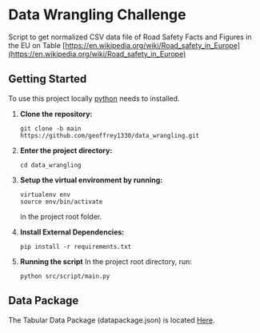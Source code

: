 # Data Wrangling Challenge 
Script to get normalized CSV data file of Road Safety Facts and Figures in the EU on Table [https://en.wikipedia.org/wiki/Road_safety_in_Europe](https://en.wikipedia.org/wiki/Road_safety_in_Europe)

## Getting Started
To use this project locally [python](https://www.python.org/downloads/)  needs to installed.

1. **Clone the repository:**
    ```
    git clone -b main https://github.com/geoffrey1330/data_wrangling.git
    ```
2. **Enter the project directory:**
    ```
    cd data_wrangling
    ```
3. **Setup the virtual environment by running:**
    ```
    virtualenv env
    source env/bin/activate 
    ```
    in the project root folder.
   
4. **Install External Dependencies:**
    ```
    pip install -r requirements.txt
    ```
   
5. **Running the script**
    In the project root directory, run:
    ```
    python src/script/main.py
    ```

## Data Package 
The Tabular Data Package (datapackage.json) is located [Here](https://github.com/geoffrey1330/data_wrangling/blob/main/src/datapackage.json).